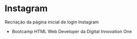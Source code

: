 # Instagram
Recriação da página inicial de login Instagram
- Bootcamp HTML Web Developer da Digital Innovation One
